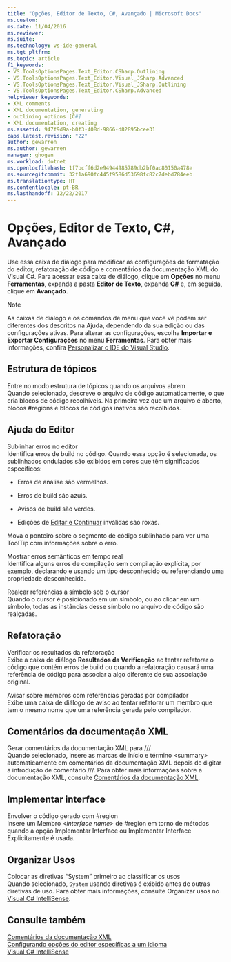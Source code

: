 ```yaml
---
title: "Opções, Editor de Texto, C#, Avançado | Microsoft Docs"
ms.custom: 
ms.date: 11/04/2016
ms.reviewer: 
ms.suite: 
ms.technology: vs-ide-general
ms.tgt_pltfrm: 
ms.topic: article
f1_keywords:
- VS.ToolsOptionsPages.Text_Editor.CSharp.Outlining
- VS.ToolsOptionsPages.Text_Editor.Visual_JSharp.Advanced
- VS.ToolsOptionsPages.Text_Editor.Visual_JSharp.Outlining
- VS.ToolsOptionsPages.Text_Editor.CSharp.Advanced
helpviewer_keywords:
- XML comments
- XML documentation, generating
- outlining options [C#]
- XML documentation, creating
ms.assetid: 947f9d9a-b0f3-408d-9866-d82895bcee31
caps.latest.revision: "22"
author: gewarren
ms.author: gewarren
manager: ghogen
ms.workload: dotnet
ms.openlocfilehash: 1f7bcff6d2e94944985789db2bf0ac80150a478e
ms.sourcegitcommit: 32f1a690fc445f9586d53698fc82c7debd784eeb
ms.translationtype: HT
ms.contentlocale: pt-BR
ms.lasthandoff: 12/22/2017
---
```

# <a name="options-text-editor-c-advanced"></a>Opções, Editor de Texto, C#, Avançado
Use essa caixa de diálogo para modificar as configurações de formatação do editor, refatoração de código e comentários da documentação XML do Visual C#. Para acessar essa caixa de diálogo, clique em **Opções** no menu **Ferramentas**, expanda a pasta **Editor de Texto**, expanda **C#** e, em seguida, clique em **Avançado**.  
  
> [!NOTE]
>  As caixas de diálogo e os comandos de menu que você vê podem ser diferentes dos descritos na Ajuda, dependendo da sua edição ou das configurações ativas. Para alterar as configurações, escolha **Importar e Exportar Configurações** no menu **Ferramentas**. Para obter mais informações, confira [Personalizar o IDE do Visual Studio](../../ide/personalizing-the-visual-studio-ide.md).  
  
## <a name="outlining"></a>Estrutura de tópicos  
 Entre no modo estrutura de tópicos quando os arquivos abrem  
 Quando selecionado, descreve o arquivo de código automaticamente, o que cria blocos de código recolhíveis. Na primeira vez que um arquivo é aberto, blocos #regions e blocos de códigos inativos são recolhidos.  
  
## <a name="editor-help"></a>Ajuda do Editor  
 Sublinhar erros no editor  
 Identifica erros de build no código. Quando essa opção é selecionada, os sublinhados ondulados são exibidos em cores que têm significados específicos:  
  
-   Erros de análise são vermelhos.  
  
-   Erros de build são azuis.  
  
-   Avisos de build são verdes.  
  
-   Edições de [Editar e Continuar](../../debugger/edit-and-continue.md) inválidas são roxas.  
  
Mova o ponteiro sobre o segmento de código sublinhado para ver uma ToolTip com informações sobre o erro.  
  
Mostrar erros semânticos em tempo real  
Identifica alguns erros de compilação sem compilação explícita, por exemplo, declarando e usando um tipo desconhecido ou referenciando uma propriedade desconhecida.  
  
Realçar referências a símbolo sob o cursor  
Quando o cursor é posicionado em um símbolo, ou ao clicar em um símbolo, todas as instâncias desse símbolo no arquivo de código são realçadas.  
  
## <a name="refactoring"></a>Refatoração  
 Verificar os resultados da refatoração  
 Exibe a caixa de diálogo **Resultados da Verificação** ao tentar refatorar o código que contém erros de build ou quando a refatoração causará uma referência de código para associar a algo diferente de sua associação original.  
  
 Avisar sobre membros com referências geradas por compilador  
 Exibe uma caixa de diálogo de aviso ao tentar refatorar um membro que tem o mesmo nome que uma referência gerada pelo compilador.  
  
## <a name="xml-documentation-comments"></a>Comentários da documentação XML  
 Gerar comentários da documentação XML para ///  
 Quando selecionado, insere as marcas de início e término \<summary> automaticamente em comentários da documentação XML depois de digitar a introdução de comentário ///. Para obter mais informações sobre a documentação XML, consulte [Comentários da documentação XML](/dotnet/csharp/programming-guide/xmldoc/xml-documentation-comments).  
  
## <a name="implement-interface"></a>Implementar interface  
 Envolver o código gerado com #region  
 Insere um Membro \<*interface name*> de #region em torno de métodos quando a opção Implementar Interface ou Implementar Interface Explicitamente é usada.  
  
## <a name="organize-usings"></a>Organizar Usos  
 Colocar as diretivas “System” primeiro ao classificar os usos  
 Quando selecionado, `System` usando diretivas é exibido antes de outras diretivas de uso. Para obter mais informações, consulte Organizar usos no [Visual C# IntelliSense](../../ide/visual-csharp-intellisense.md#automatic-code-generation).  
  
## <a name="see-also"></a>Consulte também  
 [Comentários da documentação XML](/dotnet/csharp/programming-guide/xmldoc/xml-documentation-comments)   
 [Configurando opções do editor específicas a um idioma](../../ide/reference/setting-language-specific-editor-options.md)   
 [Visual C# IntelliSense](../../ide/visual-csharp-intellisense.md)